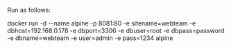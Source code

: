 Run as follows:

docker run -d --name alpine -p 8081:80 -e sitename=webteam -e dbhost=192.168.0.178 -e dbport=3306 -e dbuser=root -e dbpass=password -e dbname=webteam -e user=admin -e pass=1234 alpine
